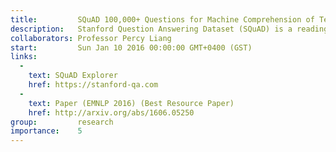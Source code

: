 ```yaml
---
title:         SQuAD 100,000+ Questions for Machine Comprehension of Text
description:   Stanford Question Answering Dataset (SQuAD) is a reading comprehension dataset, consisting of questions posed by crowdworkers on a set of Wikipedia articles, where the answer to every question is a segment of text, or span, from the corresponding reading passage. With 107,785 question-answer pairs on 536 articles, SQuAD is significantly larger than previous reading comprehension datasets.
collaborators: Professor Percy Liang
start:         Sun Jan 10 2016 00:00:00 GMT+0400 (GST)
links: 
  - 
    text: SQuAD Explorer
    href: https://stanford-qa.com
  - 
    text: Paper (EMNLP 2016) (Best Resource Paper)
    href: http://arxiv.org/abs/1606.05250
group:         research
importance:    5
---
```

